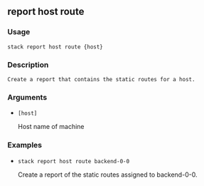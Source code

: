 ## report host route

### Usage

`stack report host route {host}`

### Description


	Create a report that contains the static routes for a host.
 
	

### Arguments

* `[host]`

   Host name of machine


### Examples

* `stack report host route backend-0-0`

   Create a report of the static routes assigned to backend-0-0.



